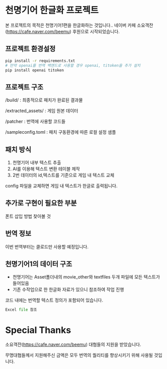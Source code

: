 # 천명기어 한글화 프로젝트
본 프로젝트의 목적은 천명기어1편을 한글화하는 것입니다.. 네이버 카페 소요객잔(https://cafe.naver.com/beemu) 후원으로 시작되었습니다.

## 프로젝트 환경설정
```bash
pip install -r requirements.txt
# 만약 openai를 번역 백엔드로 사용할 경우 openai, titoken을 추가 설치
pip install openai titoken
```
## 프로젝트 구조
/build/ : 최종적으로 패치가 완료된 결과물

/extracted_assets/ : 게임 원본 데이터

/patcher : 번역에 사용할 코드들

/sampleconfig.toml : 패치 구동환경에 따른 로컬 설정 샘플

## 패치 방식
1. 천명기어 내부 텍스트 추출
2. AI를 이용해 텍스트 변환 테이블 제작
3. 2번 데이터의 id,텍스트를 기준으로 게임 내 텍스트 교체

config 파일을 교체하면 게임 내 텍스트가 한글로 출력됩니다.


## 추가로 구현이 필요한 부분
폰트 삽입 방법 찾아볼 것

## 번역 정보
이번 번역부터는 클로드만 사용할 예정입니다.

## 천명기어1의 데이터 구조
- 천명기어는 Asset폴더내의 movie_other와 textfiles 두개 파일에 모든 텍스트가 들어있음
- 기존 수작업으로 한 한글화 자료가 있으니 참조하여 작업 진행


코드 내에는 번역할 텍스트 정의가 포함되어 있습니다. 
```Python
Excel file 참조
```

# Special Thanks
소요객잔(https://cafe.naver.com/beemu) 대협들의 지원을 받았습니다.

무명대협들께서 지원해주신 금액은 모두 번역의 퀄리티를 향상시키기 위해 사용될 것입니다.